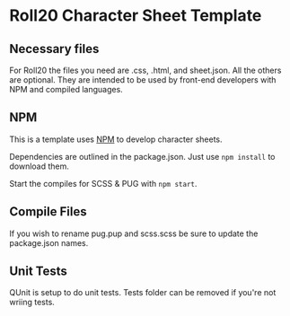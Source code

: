 Roll20 Character Sheet Template
=======================

## Necessary files

For Roll20 the files you need are .css, .html, and sheet.json. All the others are optional. They are intended to be used by front-end developers with NPM and compiled languages.

## NPM

This is a template uses [NPM](https://www.npmjs.com/get-npm) to develop character sheets.

Dependencies are outlined in the package.json. Just use `npm install` to download them.

Start the compiles for SCSS & PUG with `npm start`.

## Compile Files

If you wish to rename pug.pup and scss.scss be sure to update the package.json names.

## Unit Tests
QUnit is setup to do unit tests. Tests folder can be removed if you're not wriing tests.